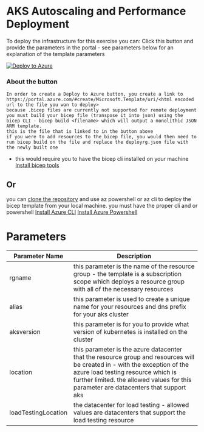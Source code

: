 # AKS Autoscaling and Performance Deployment

To deploy the infrastructure for this exercise you can: 
Click this button and provide the parameters in the portal - see parameters below for an explanation of the template parameters

[![Deploy to Azure](https://aka.ms/deploytoazurebutton)](https://portal.azure.com/#create/Microsoft.Template/uri/https%3A%2F%2Fraw.githubusercontent.com%2FAzure%2Faks-advanced-autoscaling%2Fmodule1%2Fdeploy%2Fdeployrg.json)

### About the button
    In order to create a Deploy to Azure button, you create a link to https://portal.azure.com/#create/Microsoft.Template/uri/<html encoded url to the file you wan to deploy>
    because .bicep files are currently not supported for remote deployment you must build your bicep file (transpose it into json) using the bicep CLI - bicep build <filename> which will output a monolithic JSON ARM template. 
    this is the file that is linked to in the button above
    if you were to add resources to the bicep file, you would then need to run bicep build on the file and replace the deployrg.json file with the newly built one
        
* this would require you to have the bicep cli installed on your machine [Install bicep tools](https://docs.microsoft.com/en-us/azure/azure-resource-manager/bicep/install)
## Or
you can [clone the repository](https://docs.github.com/en/repositories/creating-and-managing-repositories/cloning-a-repository) and use az powershell or az cli to deploy the bicep template from your local machine.
you must have the proper cli and or powershell 
[Install Azure CLI](https://docs.microsoft.com/en-us/azure/azure-resource-manager/bicep/install#azure-cli)
[Install Azure Powershell](https://docs.microsoft.com/en-us/azure/azure-resource-manager/bicep/install#azure-powershell)


# Parameters


Parameter Name | Description 
-------------- | ----------- 
 rgname | this parameter is the name of the resource group - the template is a subscription scope which deploys a resource group with all of the necessary resources 
 alias | this parameter is used to create a unique name for your resources and dns prefix for your aks cluster 
 aksversion | this parameter is for you to provide what version of kubernetes is installed on the cluster 
 location | this parameter is the azure datacenter that the resource group and resources will be created in - with the exception of the azure load testing resource which is further limited.  the allowed values for this parameter are datacenters that support aks 
 loadTestingLocation | the datacenter for load testing - allowed values are datacenters that support the load testing resource 
